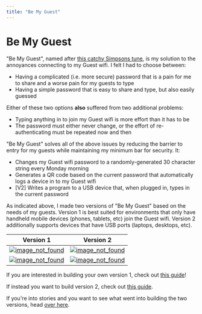 ```yaml
---
title: "Be My Guest"
---
```


# Be My Guest

"Be My Guest", named after [this catchy Simpsons tune](https://www.youtube.com/watch?v=TyWVaZsUQjc), is my solution to the annoyances connecting to my Guest wifi. I felt I had to choose between:

- Having a complicated (i.e. more secure) password that is a pain for me to share and a worse pain for my guests to type
- Having a simple password that is easy to share and type, but also easily guessed

Either of these two options **also** suffered from two additional problems:

- Typing anything in to join my Guest wifi is more effort than it has to be
- The password must either never change, or the effort of re-authenticating must be repeated now and then

"Be My Guest" solves all of the above issues by reducing the barrier to entry for my guests while maintaining my minimum bar for security. It:

- Changes my Guest wifi password to a randomly-generated 30 character string every Monday morning
- Generates a QR code based on the current password that automatically logs a device in to my Guest wifi
- [V2] Writes a program to a USB device that, when plugged in, types in the current password

As indicated above, I made two versions of "Be My Guest" based on the needs of my guests. Version 1 is best suited for environments that only have handheld mobile devices (phones, tablets, etc) join the Guest wifi. Version 2 additionally supports devices that have USB ports (laptops, desktops, etc).

Version 1 | Version 2
--------- | ----
[![image_not_found](/assets/images/be_my_guest_v1_front.png)](https://raw.githubusercontent.com/kmanc/wifi_qr/main/docs/assets/images/be_my_guest_v1_front.png) | [![image_not_found](/assets/images/be_my_guest_v2_front.png)](https://raw.githubusercontent.com/kmanc/wifi_qr/main/docs/assets/images/be_my_guest_v2_front.png)
[![image_not_found](/assets/images/be_my_guest_v1_back.png)](https://raw.githubusercontent.com/kmanc/wifi_qr/main/docs/assets/images/be_my_guest_v1_back.png) | [![image_not_found](/assets/images/be_my_guest_v2_back.png)](https://raw.githubusercontent.com/kmanc/wifi_qr/main/docs/assets/images/be_my_guest_v2_back.png)


If you are interested in building your own version 1, check out [this guide](https://kmanc.github.io/be_my_guest/version_1.html)!

If instead you want to build version 2, check out [this guide](https://kmanc.github.io/be_my_guest/version_2.html).

If you're into stories and you want to see what went into building the two versions, head [over here](https://kmanc.github.io/be_my_guest/behind_the_scenes.html).
